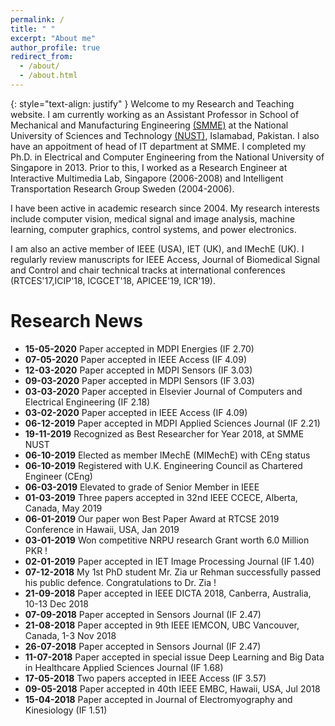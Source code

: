 ```yaml
---
permalink: /
title: " "
excerpt: "About me"
author_profile: true
redirect_from: 
  - /about/
  - /about.html
---
```


{: style="text-align: justify" }
Welcome to my Research and Teaching website. I am currently working as an Assistant Professor in School of Mechanical and Manufacturing Engineering [(SMME)](http://nust.edu.pk/INSTITUTIONS/Schools/SMME/Pages/default.aspx) at the National University of Sciences and Technology [(NUST)](http://nust.edu.pk), Islamabad, Pakistan. I also have an appoitment of head of IT department at SMME. I completed my Ph.D. in Electrical and Computer Engineering from the National University of Singapore in 2013. Prior to this, I worked as a Research Engineer at Interactive Multimedia Lab, Singapore (2006-2008) and Intelligent Transportation Research Group Sweden (2004-2006).

I have been active in academic research since 2004. My research interests include computer vision, medical signal and image analysis, machine learning, computer graphics, control systems, and power electronics.

I am also an active member of IEEE (USA), IET (UK), and IMechE (UK). I regularly review manuscripts for IEEE Access, Journal of Biomedical Signal and Control and chair technical tracks at international conferences (RTCES'17,ICIP'18, ICGCET'18, APICEE'19, ICR'19).




Research News
======
- **15-05-2020**   Paper accepted in MDPI Energies (IF 2.70)
- **07-05-2020**   Paper accepted in IEEE Access (IF 4.09)
- **12-03-2020**   Paper accepted in MDPI Sensors (IF 3.03)
- **09-03-2020**   Paper accepted in MDPI Sensors (IF 3.03)
- **03-03-2020**   Paper accepted in Elsevier Journal of Computers and Electrical Engineering (IF 2.18)
- **03-02-2020**   Paper accepted in IEEE Access (IF 4.09)
- **06-12-2019**   Paper accepted in MDPI Applied Sciences Journal (IF 2.21)
- **19-11-2019**   Recognized as  Best Researcher for Year 2018, at SMME NUST 
- **06-10-2019**   Elected as member IMechE (MIMechE) with CEng status
- **06-10-2019**   Registered with U.K. Engineering Council as Chartered Engineer (CEng) 
- **06-03-2019**   Elevated to grade of  Senior Member in IEEE
- **01-03-2019**   Three papers accepted in 32nd IEEE CCECE, Alberta, Canada, May 2019
- **06-01-2019**   Our paper won Best Paper Award at RTCSE 2019 Conference in Hawaii, USA, Jan 2019
- **03-01-2019**   Won competitive NRPU research Grant worth 6.0 Million PKR !
- **02-01-2019**   Paper accepted in IET Image Processing Journal (IF 1.40)
- **07-12-2018**   My 1st PhD student Mr. Zia ur Rehman successfully passed his public defence. Congratulations to Dr. Zia !
- **21-09-2018**   Paper accepted in IEEE DICTA 2018, Canberra, Australia, 10-13 Dec 2018
- **07-09-2018**   Paper accepted in Sensors Journal (IF 2.47)
- **21-08-2018**   Paper accepted in 9th IEEE IEMCON, UBC Vancouver, Canada, 1-3 Nov 2018
- **26-07-2018**   Paper accepted in Sensors Journal (IF 2.47)
- **11-07-2018**   Paper accepted in special issue Deep Learning and Big Data in Healthcare Applied Sciences Journal (IF 1.68)
- **17-05-2018**   Two papers accepted in IEEE Access (IF 3.57)
- **09-05-2018**   Paper accepted in 40th IEEE EMBC, Hawaii, USA, Jul 2018 
- **15-04-2018**   Paper accepted in Journal of Electromyography and Kinesiology (IF 1.51) 

